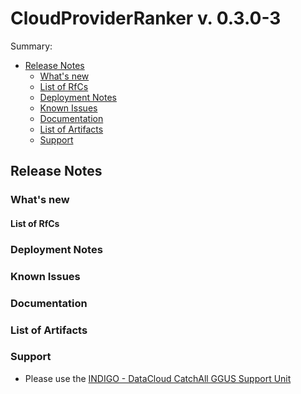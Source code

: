 # CloudProviderRanker v. 0.3.0-3

Summary:
* [Release Notes](#id1)
  * [What's new](#id2)
  * [List of RfCs](#id3)
  * [Deployment Notes](#id4)
  * [Known Issues](#id5)
  * [Documentation](#id6)
  * [List of Artifacts](#id7)
  * [Support](#id8)


<a id="id1"></a>
## Release Notes

<a id="id2"></a>
### What's new

<a id="id3"></a>
#### List of RfCs 

<a id="id4"></a>
### Deployment Notes

<a id="id5"></a>
### Known Issues

<a id="id6"></a>
### Documentation

<a id="id7"></a>
### List of Artifacts

<a id="id8"></a>
### Support

* Please use the [INDIGO - DataCloud CatchAll GGUS Support Unit](
https://wiki.egi.eu/wiki/GGUS:INDIGO_DataCloud_Catch-all_FAQ)
